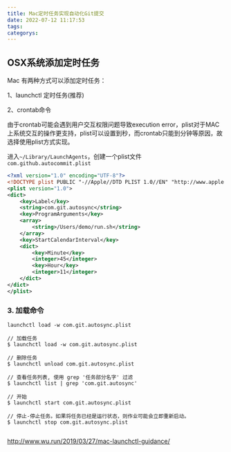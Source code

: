 ```yaml
---
title: Mac定时任务实现自动化Git提交
date: 2022-07-12 11:17:53
tags:
categorys:
---
```


## OSX系统添加定时任务

Mac 有两种方式可以添加定时任务：

1、launchctl 定时任务(推荐)

2、crontab命令

由于crontab可能会遇到用户交互权限问题导致execution error，plist对于MAC上系统交互的操作更支持，plist可以设置到秒，而crontab只能到分钟等原因，故选择使用plist方式实现。

进入`~/Library/LaunchAgents`，创建一个plist文件`com.github.autocommit.plist`

```xml
<?xml version="1.0" encoding="UTF-8"?>
<!DOCTYPE plist PUBLIC "-//Apple//DTD PLIST 1.0//EN" "http://www.apple.com/DTDs/PropertyList-1.0.dtd">
<plist version="1.0">
<dict>
	<key>Label</key>
	<string>com.git.autosync</string>
	<key>ProgramArguments</key>
	<array>
		<string>/Users/demo/run.sh</string>
	</array>
	<key>StartCalendarInterval</key>
	<dict>
		<key>Minute</key>
		<integer>45</integer>
		<key>Hour</key>
		<integer>11</integer>
	</dict>
</dict>
</plist>
```

### 3. 加载命令

```
launchctl load -w com.git.autosync.plist
```



```
// 加载任务
$ launchctl load -w com.git.autosync.plist

// 删除任务
$ launchctl unload com.git.autosync.plist

// 查看任务列表, 使用 grep '任务部分名字' 过滤
$ launchctl list | grep 'com.git.autosync'

// 开始
$ launchctl start com.git.autosync.plist

// 停止-停止任务。如果将任务已经是运行状态，则作业可能会立即重新启动。
$ launchctl stop com.git.autosync.plist


```



http://www.wu.run/2019/03/27/mac-launchctl-guidance/
